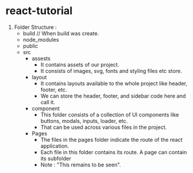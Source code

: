 # react-tutorial

1. Folder Structure :
   - build // When build was create.
   - node_modules
   - public
   - src
     - assests
       - It contains assets of our project.
       - It consists of images, svg, fonts and styling files etc store.
     - layout
       - It contains layouts available to the whole project like header, footer, etc.
       - We can store the header, footer, and sidebar code here and call it.
     - component
       - This folder consists of a collection of UI components like buttons, modals, inputs, loader, etc.
       - That can be used across various files in the project.
     - Pages
       - The files in the pages folder indicate the route of the react application.
       - Each file in this folder contains its route. A page can contain its subfolder
       - Note : "This remains to be seen".

